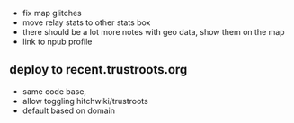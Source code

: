 
- fix map glitches
- move relay stats to other stats box
- there should be a lot more notes with geo data, show them on the map
- link to npub profile

## deploy to recent.trustroots.org
- same code base,
- allow toggling hitchwiki/trustroots
- default based on domain
